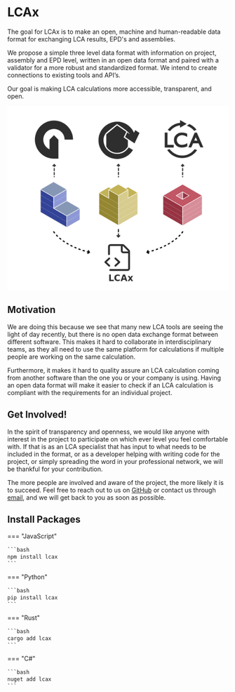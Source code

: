 # LCAx

The goal for LCAx is to make an open, machine and human-readable data format for exchanging LCA results,
EPD's and assemblies.

We propose a simple three level data format with information on project, assembly and EPD level,
written in an open data format and paired with a validator for a more robust and standardized format.
We intend to create connections to existing tools and API’s.

Our goal is making LCA calculations more accessible, transparent, and open.

![LCAx](./assets/benchmark.png)

## Motivation

We are doing this because we see that many new LCA tools are seeing the light of day recently, but there is no open data
exchange format between different software. This makes it hard to collaborate in interdisciplinary teams, as they all
need to use the same platform for calculations if multiple people are working on the same calculation.

Furthermore, it makes it hard to quality assure an LCA calculation coming from another software than the one you or your
company is using. Having an open data format will make it easier to check if an LCA calculation is compliant with the
requirements for an individual project.

## Get Involved!

In the spirit of transparency and openness, we would like anyone with interest in the project to participate on which
ever level you feel comfortable with. If that is as an LCA specialist that has input to what needs to be included in the
format, or as a developer helping with writing code for the project, or simply spreading the word in your professional
network, we will be thankful for your contribution. 

The more people are involved and aware of the project, the more likely it is to succeed. 
Feel free to reach out to us on [GitHub](https://github.com/ocni-dtu/lcax/issues) or contact us through 
[email](mailto:christian@kongsgaard.eu), and we will get back to you as soon as possible.

## Install Packages

=== "JavaScript"

    ```bash
    npm install lcax
    ```

=== "Python"

    ```bash
    pip install lcax
    ```

=== "Rust"

    ```bash
    cargo add lcax
    ```

=== "C#"
    
    ```bash
    nuget add lcax
    ```